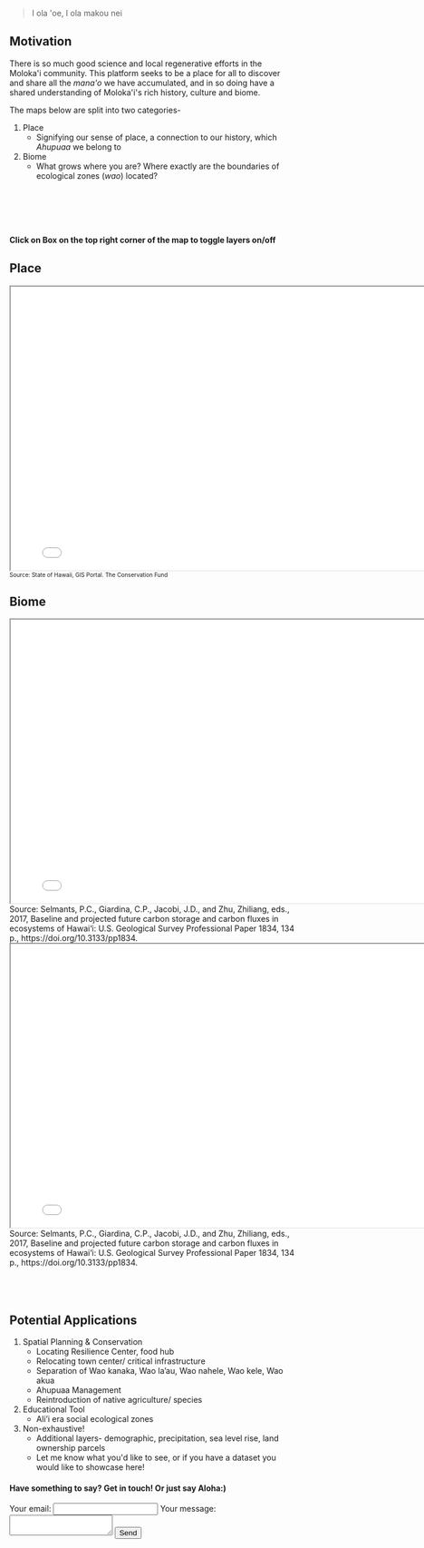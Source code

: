 > I ola 'oe, I ola makou nei

## Motivation

There is so much good science and local regenerative efforts in the Moloka'i community. This platform seeks to be a place for all to discover and share all the *mana'o* we have accumulated, and in so doing have a shared understanding of Moloka'i's rich history, culture and biome.

The maps below are split into two categories-
1. Place
     - Signifying our sense of place, a connection to our history, which *Ahupuaa* we belong to
3. Biome
     - What grows where you are? Where exactly are the boundaries of ecological zones (*wao*) located?

<br>
<br>
<br>
<br>

**Click on Box on the top right corner of the map to toggle layers on/off** 

## Place
<iframe src="demo_molokai.html" height="500" width="800"></iframe>
<font size="1"> Source: State of Hawaii, GIS Portal. The Conservation Fund </font>


## Biome
<iframe src="demo_mol_native.html" height="500" width="800"></iframe>
Source: Selmants, P.C., Giardina, C.P., Jacobi, J.D., and Zhu, Zhiliang, eds., 2017, Baseline and projected future carbon storage and carbon fluxes in ecosystems of Hawai‘i: U.S. Geological Survey Professional Paper 1834, 134 p.,
https://doi.org/10.3133/pp1834.

<iframe src="demo_mol_nat_detl.html" height="500" width="800"></iframe>
Source: Selmants, P.C., Giardina, C.P., Jacobi, J.D., and Zhu, Zhiliang, eds., 2017, Baseline and projected future carbon storage and carbon fluxes in ecosystems of Hawai‘i: U.S. Geological Survey Professional Paper 1834, 134 p.,
https://doi.org/10.3133/pp1834.

<br>
<br>
<br>
<br>

## Potential Applications
1. Spatial Planning & Conservation 
     - Locating Resilience Center, food hub 
     - Relocating town center/ critical infrastructure
     - Separation of Wao kanaka, Wao la’au, Wao nahele, Wao kele, Wao akua
     - Ahupuaa Management
     - Reintroduction of native agriculture/ species
2. Educational Tool 
     - Ali’i era social ecological zones
3. Non-exhaustive! 
     - Additional layers- demographic, precipitation, sea level rise, land ownership parcels
     - Let me know what you'd like to see, or if you have a dataset you would like to showcase here!


#### Have something to say? Get in touch! Or just say Aloha:)

<form
  action="https://formspree.io/f/mqkngonp"
  method="POST"
>
  <label>
    Your email:
    <input type="email" name="email">
  </label>
  <label>
    Your message:
    <textarea name="message"></textarea>
  </label>
  <!-- your other form fields go here -->
  <button type="submit">Send</button>
</form>
